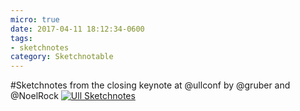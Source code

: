 ```yaml
---
micro: true
date: 2017-04-11 18:12:34-0600
tags:
- sketchnotes
category: Sketchnotable
---
```


#Sketchnotes from the closing keynote at @ullconf by @gruber and @NoelRock [![Ull Sketchnotes](https://media.bennorris.org/images/sketchnotable/uploads/2018/2f9cea3a47.jpg)](https://media.bennorris.org/images/sketchnotable/uploads/2018/2f9cea3a47.jpg)